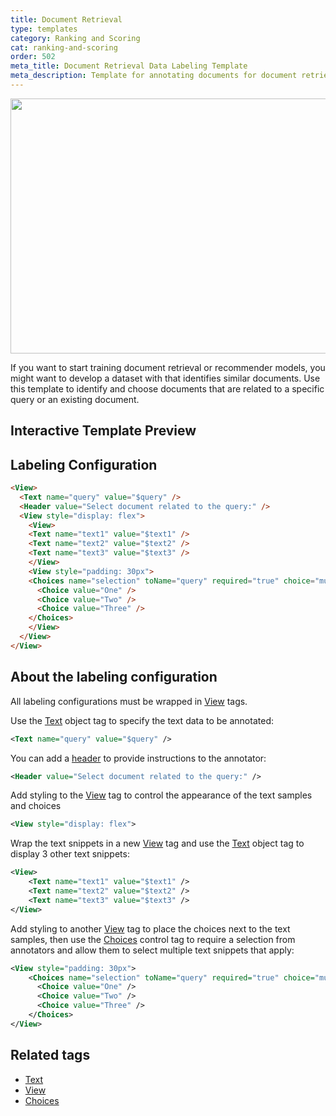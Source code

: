 ```yaml
---
title: Document Retrieval
type: templates
category: Ranking and Scoring
cat: ranking-and-scoring
order: 502
meta_title: Document Retrieval Data Labeling Template
meta_description: Template for annotating documents for document retrieval tasks with Label Studio for your machine learning and data science projects. 
---
```


<img src="/images/templates/document-retrieval.png" alt="" class="gif-border" width="552px" height="408px" />

If you want to start training document retrieval or recommender models, you might want to develop a dataset with that identifies similar documents. Use this template to identify and choose documents that are related to a specific query or an existing document.

## Interactive Template Preview

<div id="main-preview"></div>

## Labeling Configuration

```html
<View>
  <Text name="query" value="$query" />
  <Header value="Select document related to the query:" />
  <View style="display: flex">
    <View>
    <Text name="text1" value="$text1" />
    <Text name="text2" value="$text2" />
    <Text name="text3" value="$text3" />
    </View>
    <View style="padding: 30px">
    <Choices name="selection" toName="query" required="true" choice="multiple">
      <Choice value="One" />
      <Choice value="Two" />
  	  <Choice value="Three" />
    </Choices>
    </View>
  </View>
</View>
```

## About the labeling configuration

All labeling configurations must be wrapped in [View](/tags/view.html) tags.

Use the [Text](/tags/text.html) object tag to specify the text data to be annotated:
```xml
<Text name="query" value="$query" />
```

You can add a [header](/tags/header.html) to provide instructions to the annotator:
```xml
<Header value="Select document related to the query:" />
```  

Add styling to the [View](/tags/view.html) tag to control the appearance of the text samples and choices
```xml
<View style="display: flex">
```

Wrap the text snippets in a new [View](/tags/view.html) tag and use the [Text](/tags/text.html) object tag to display 3 other text snippets:
```xml
<View>
    <Text name="text1" value="$text1" />
    <Text name="text2" value="$text2" />
    <Text name="text3" value="$text3" />
</View>
```
    
Add styling to another [View](/tags/view.html) tag to place the choices next to the text samples, then use the [Choices](/tags/choices.html) control tag to require a selection from annotators and allow them to select multiple text snippets that apply:
```xml
<View style="padding: 30px">
    <Choices name="selection" toName="query" required="true" choice="multiple">
      <Choice value="One" />
      <Choice value="Two" />
  	  <Choice value="Three" />
    </Choices>
</View>
```

## Related tags

- [Text](/tags/text.html)
- [View](/tags/view.html)
- [Choices](/tags/choices.html)
